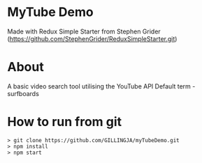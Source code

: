 # MyTube Demo

Made with Redux Simple Starter from Stephen Grider
(https://github.com/StephenGrider/ReduxSimpleStarter.git)

# About
A basic video search tool utilising the YouTube API
Default term - surfboards

# How to run from git
```
> git clone https://github.com/GILLINGJA/myTubeDemo.git
> npm install
> npm start
```
